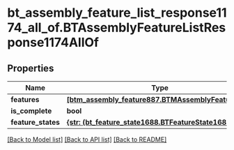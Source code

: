 # bt_assembly_feature_list_response1174_all_of.BTAssemblyFeatureListResponse1174AllOf

## Properties
Name | Type | Description | Notes
------------ | ------------- | ------------- | -------------
**features** | [**[btm_assembly_feature887.BTMAssemblyFeature887]**](BTMAssemblyFeature887.md) |  | [optional] 
**is_complete** | **bool** |  | [optional] 
**feature_states** | [**{str: (bt_feature_state1688.BTFeatureState1688,)}**](BTFeatureState1688.md) |  | [optional] 

[[Back to Model list]](../README.md#documentation-for-models) [[Back to API list]](../README.md#documentation-for-api-endpoints) [[Back to README]](../README.md)


